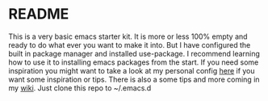 # README

This is a very basic emacs starter kit. It is more or less 100% empty and ready to do what ever you want to make it into. But I have configured the built in package manager and installed use-package. I recommend learning how to use it to installing emacs packages from the start. If you need some inspiration you might want to take a look at my personal config [here](https://github.com/hjertnes/emacs.d) if you want some inspiration or tips. There is also a some tips and more coming in my [wiki](https://wiki.hjertnes.blog). Just clone this repo to ~/.emacs.d
